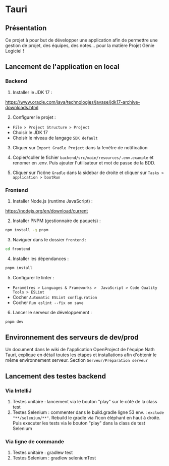 # Tauri

## Présentation

Ce projet à pour but de développer une application afin de permettre une gestion de projet, des équipes, des notes... pour la matière Projet Génie Logiciel !



## Lancement de l'application en local

### Backend

1. Installer le JDK 17 :

https://www.oracle.com/java/technologies/javase/jdk17-archive-downloads.html

2. Configurer le projet :

- `File > Project Structure > Project`
- Choisir le JDK 17
- Choisir le niveau de langage `SDK default`

3. Cliquer sur `Import Gradle Project` dans la fenêtre de notification

4. Copier/coller le fichier `backend/src/main/resources/.env.example` et renomer en .env. Puis ajouter l'utilisateur et mot de passe de la BDD.

4. Cliquer sur l'icône `Gradle` dans la sidebar de droite et cliquer sur `Tasks > application > bootRun`



### Frontend

1. Installer Node.js (runtime JavaScript) :

https://nodejs.org/en/download/current

2. Installer PNPM (gestionnaire de paquets) :
```bash
npm install -g pnpm
```

3. Naviguer dans le dossier `frontend` :
```bash
cd frontend
```

4. Installer les dépendances :
```bash
pnpm install
```

5. Configurer le linter :

- `Paramètres > Languages & Frameworks >  JavaScript > Code Quality Tools > ESLint`
- Cocher `Automatic ESLint configuration`
- Cocher `Run eslint --fix on save`

6. Lancer le serveur de développement :
```bash
pnpm dev
```



## Environnement des serveurs de dev/prod

Un document dans le wiki de l'application OpenProject de l'équipe Nath Tauri, explique en détail toutes les étapes et installations afin d'obtenir le même environnement serveur. Section `Serveur/Préparation serveur`

## Lancement des testes backend

### Via IntelliJ

1. Testes unitaire : lancement via le bouton "play" sur le côté de la class test
2. Testes Selenium : commenter dans le build.gradle ligne 53 env. : `exclude "**/selenium/**"`. Rebuild le gradle via l'icon éléphant en haut à droite. Puis executer les tests via le bouton "play" dans la class de test Selenium


### Via ligne de commande 

1. Testes unitaire : gradlew test
2. Testes Selenium : gradlew seleniumTest